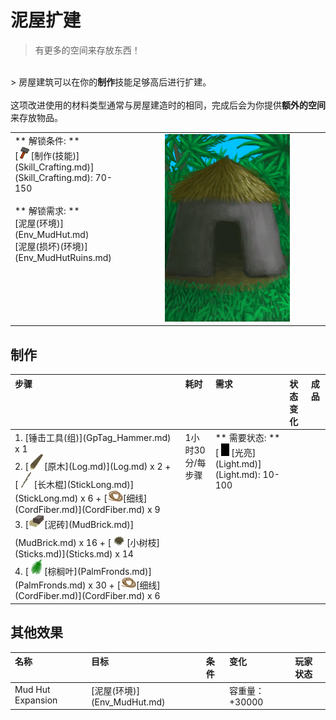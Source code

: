 # 泥屋扩建  
> 有更多的空间来存放东西！  
<br>  
> 房屋建筑可以在你的<b>制作</b>技能足够高后进行扩建。<br><br>这项改进使用的材料类型通常与房屋建造时的相同，完成后会为你提供<b>额外的空间</b>来存放物品。  
  
<table class="table table-bordered"><tbody><tr ><td  style="width:80%;text-align:left;vertical-align:top;" >** 解锁条件: **<br>[<div style="width:20px;display:inline-block;text-align:center"><img decoding="async" src="Sprite/Construction.png" href="a.md" style="max-width:20px;max-height:20px;"></div>[制作(技能)](Skill_Crafting.md)](Skill_Crafting.md): 70-150<br><br>** 解锁需求: **<br>[泥屋(环境)](Env_MudHut.md)<br>[泥屋(损坏)(环境)](Env_MudHutRuins.md)</td><td  style="width:20%;text-align:left;vertical-align:top;" ><div style="width:300px;display:inline-block;text-align:center"><img decoding="async" src="Sprite/MudHut.png" href="a.md" style="max-width:300px;max-height:300px;"></div></td></tr></tbody></tbody></table>  
  
## 制作  
<table class="table table-bordered"><thead><tr ><th  style="text-align:left;vertical-align:top;" >步骤</th><th  style="text-align:left;vertical-align:top;" >耗时</th><th  style="text-align:left;vertical-align:top;" >需求</th><th  style="text-align:left;vertical-align:top;" >状态变化</th><th  style="text-align:left;vertical-align:top;" >成品</th></tr></thead><tr ><td  style="text-align:left;vertical-align:top;" >1. [锤击工具(组)](GpTag_Hammer.md) x 1<br>2. [<div style="width:25px;display:inline-block;text-align:center"><img decoding="async" src="Sprite/Log.png" href="a.md" style="max-width:25px;max-height:25px;"></div>[原木](Log.md)](Log.md) x 2 + [<div style="width:25px;display:inline-block;text-align:center"><img decoding="async" src="Sprite/StickLong.png" href="a.md" style="max-width:25px;max-height:25px;"></div>[长木棍](StickLong.md)](StickLong.md) x 6 + [<div style="width:25px;display:inline-block;text-align:center"><img decoding="async" src="Sprite/CordFiber.png" href="a.md" style="max-width:25px;max-height:25px;"></div>[细线](CordFiber.md)](CordFiber.md) x 9<br>3. [<div style="width:25px;display:inline-block;text-align:center"><img decoding="async" src="Sprite/MudBrick.png" href="a.md" style="max-width:25px;max-height:25px;"></div>[泥砖](MudBrick.md)](MudBrick.md) x 16 + [<div style="width:25px;display:inline-block;text-align:center"><img decoding="async" src="Sprite/Kindling.png" href="a.md" style="max-width:25px;max-height:25px;"></div>[小树枝](Sticks.md)](Sticks.md) x 14<br>4. [<div style="width:25px;display:inline-block;text-align:center"><img decoding="async" src="Sprite/PalmTreeLeaves.png" href="a.md" style="max-width:25px;max-height:25px;"></div>[棕榈叶](PalmFronds.md)](PalmFronds.md) x 30 + [<div style="width:25px;display:inline-block;text-align:center"><img decoding="async" src="Sprite/CordFiber.png" href="a.md" style="max-width:25px;max-height:25px;"></div>[细线](CordFiber.md)](CordFiber.md) x 6</td><td  style="text-align:left;vertical-align:top;" >1小时30分/每步骤</td><td  style="text-align:left;vertical-align:top;" >** 需要状态: **<br>[<div style="width:20px;display:inline-block;text-align:center"><img decoding="async" src="Sprite/Darkness.png" href="a.md" style="max-width:20px;max-height:20px;"></div>[光亮](Light.md)](Light.md): 10-100</td><td  style="text-align:left;vertical-align:top;" ></td><td  style="text-align:left;vertical-align:top;" ></td></tr></tbody></table>  
  
## 其他效果  
<table class="table table-bordered"><thead><tr ><th  style="text-align:left;vertical-align:top;" >名称</th><th  style="text-align:left;vertical-align:top;" >目标</th><th  style="text-align:left;vertical-align:top;" >条件</th><th  style="text-align:left;vertical-align:top;" >变化</th><th  style="text-align:left;vertical-align:top;" >玩家状态</th></tr></thead><tr ><td  style="text-align:left;vertical-align:top;" >Mud Hut Expansion</td><td  style="text-align:left;vertical-align:top;" >[泥屋(环境)](Env_MudHut.md)</td><td  style="text-align:left;vertical-align:top;" ></td><td  style="text-align:left;vertical-align:top;" >容重量：+30000</td><td  style="text-align:left;vertical-align:top;" ></td></tr></tbody></table>  
  


<script>document.title="泥屋扩建 - 卡牌生存百科 Card Survival Wiki";</script>